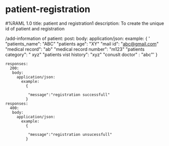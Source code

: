 # patient-registration
#%RAML 1.0
title: patient and registration1
description: To create the unique id of patient and registration

/add-information of patient:
  post:
    body:
      application/json:
        example:
         {
           ' "patients_name": "ABC"
          "patients age": "XY"
          "mail id": "abc@gmail.com"
          "medical record": "ab" 
          "medical record number": "m123"
          "patients category": " xyz" 
          "patients vist history": "xyz"
         "conuslt doctor" : "abc"'
         }
   
    responses:
      200:
       body:
         application/json:
           example:
             {
              
              "message":"registration successfull"
             }
    responses:
      400:
       body:
         application/json:
           example:
             {
              
              "message":"registration unsucessfull"
             }         
